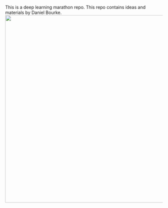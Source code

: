This is a deep learning marathon repo.
This repo contains ideas and materials by Daniel Bourke.<br>
<img src="[https://github.com/being-aerys/Deep_Learning_Marathon_with_PyTorch/tree/master/source/images/non_linear_classification_bounday.png](https://github.com/being-aerys/Deep_Learning_Marathon_with_PyTorch/blob/master/source/images/training_and_testing_performance.png)" width="700" height="600">

